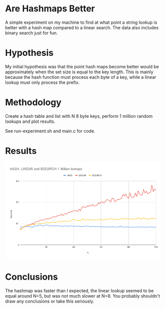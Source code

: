 # Are Hashmaps Better

A simple experiment on my machine to find at what point a string lookup is better
with a hash map compared to a linear search. The data also includes binary search just for fun.

# Hypothesis

My initial hypothesis was that the point hash maps become better would be approximately when the set size
is equal to the key length. This is mainly because the hash function must process each byte of a key, while
a linear lookup must only process the prefix.

# Methodology

Create a hash table and list with N 8 byte keys, perform 1 million random lookups and plot results.

See run-experiment.sh and main.c for code.

# Results

![results](./results.png)

# Conclusions

The hashmap was faster than I expected, the linear lookup seemed to be equal around N=5, but was not
much slower at N=8. You probably shouldn't draw any conclusions or take this seriously.

